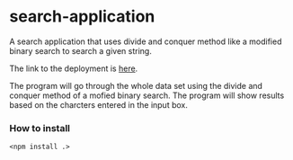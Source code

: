 # search-application
A search application that uses divide and conquer method like a modified binary search to search a given string.

The link to the deployment is [here](https://mysterious-thicket-97046.herokuapp.com).

The program will go through the whole data set using the divide and conquer method of a mofied binary search.
The program will show results based on the charcters entered in the input box.

### How to install
`<npm install .>`
